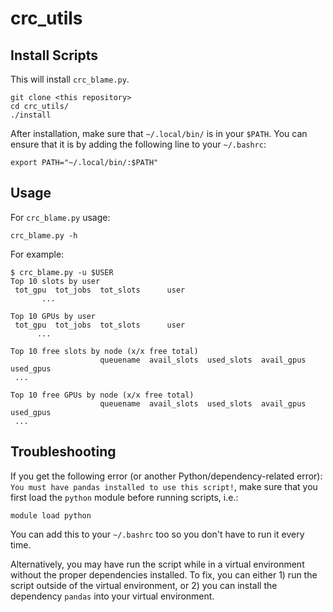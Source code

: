 # crc_utils

## Install Scripts

This will install `crc_blame.py`.

```shell
git clone <this repository>
cd crc_utils/
./install
```

After installation, make sure that `~/.local/bin/` is in your `$PATH`.
You can ensure that it is by adding the following line to your `~/.bashrc`:

```shell
export PATH="~/.local/bin/:$PATH"
```

## Usage

For `crc_blame.py` usage:

```shell
crc_blame.py -h
```

For example:

```shell
$ crc_blame.py -u $USER
Top 10 slots by user
 tot_gpu  tot_jobs  tot_slots      user
       ...

Top 10 GPUs by user
 tot_gpu  tot_jobs  tot_slots      user
      ...

Top 10 free slots by node (x/x free total)
                    queuename  avail_slots  used_slots  avail_gpus  used_gpus
 ...

Top 10 free GPUs by node (x/x free total)
                    queuename  avail_slots  used_slots  avail_gpus  used_gpus
 ...
```

## Troubleshooting

If you get the following error (or another Python/dependency-related error):
`You must have pandas installed to use this script!`,
make sure that you first load the `python` module before running scripts, i.e.:

```shell
module load python
```

You can add this to your `~/.bashrc` too so you don't have to run it every time.

Alternatively, you may have run the script while in a virtual environment without
the proper dependencies installed. To fix, you can either 1) run the script outside
of the virtual environment, or 2) you can install the dependency `pandas` into
your virtual environment.
